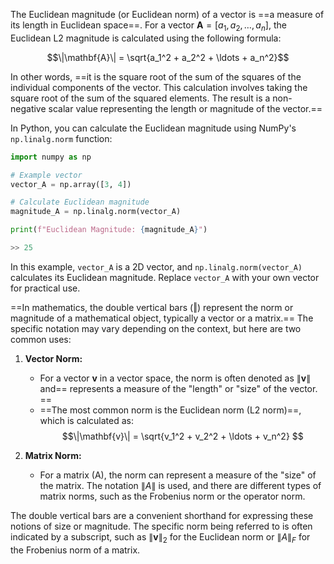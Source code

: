 The Euclidean magnitude (or Euclidean norm) of a vector is ==a measure of its length in Euclidean space==. For a vector $\mathbf{A} = [a_1, a_2, \ldots, a_n]$, the Euclidean L2 magnitude is calculated using the following formula:

$$\|\mathbf{A}\| = \sqrt{a_1^2 + a_2^2 + \ldots + a_n^2}$$

In other words, ==it is the square root of the sum of the squares of the individual components of the vector. This calculation involves taking the square root of the sum of the squared elements. The result is a non-negative scalar value representing the length or magnitude of the vector.==

In Python, you can calculate the Euclidean magnitude using NumPy's `np.linalg.norm` function:


```python
import numpy as np

# Example vector
vector_A = np.array([3, 4])

# Calculate Euclidean magnitude
magnitude_A = np.linalg.norm(vector_A)

print(f"Euclidean Magnitude: {magnitude_A}")

>> 25
```


In this example, `vector_A` is a 2D vector, and `np.linalg.norm(vector_A)` calculates its Euclidean magnitude. Replace `vector_A` with your own vector for practical use.


==In mathematics, the double vertical bars (‖) represent the norm or magnitude of a mathematical object, typically a vector or a matrix.== The specific notation may vary depending on the context, but here are two common uses:

1. **Vector Norm:**
   - For a vector $\mathbf{v}$ in a vector space, the norm is often denoted as $\|\mathbf{v}\|$ and== represents a measure of the "length" or "size" of the vector. ==
   - ==The most common norm is the Euclidean norm (L2 norm)==, which is calculated as:
     $$\|\mathbf{v}\| = \sqrt{v_1^2 + v_2^2 + \ldots + v_n^2} $$

2. **Matrix Norm:**
   - For a matrix \(A\), the norm can represent a measure of the "size" of the matrix. The notation $\|A\|$ is used, and there are different types of matrix norms, such as the Frobenius norm or the operator norm.

The double vertical bars are a convenient shorthand for expressing these notions of size or magnitude. The specific norm being referred to is often indicated by a subscript, such as $\|\mathbf{v}\|_2$ for the Euclidean norm or $\|A\|_F$ for the Frobenius norm of a matrix.